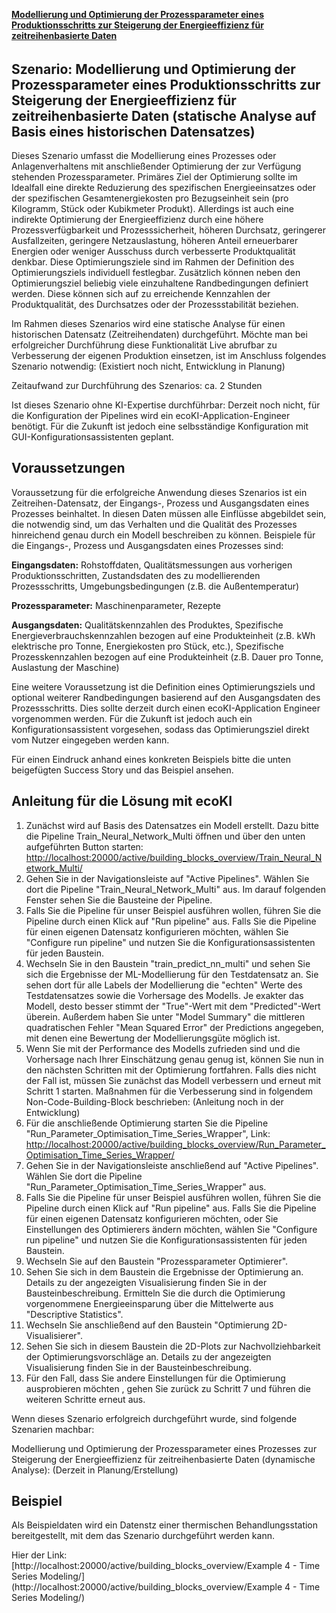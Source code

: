 <b><u>Modellierung und Optimierung der Prozessparameter eines Produktionsschritts zur Steigerung der Energieeffizienz  für zeitreihenbasierte Daten</u></b>

###### <!-- This is the separator for the contents, above is displayed in popup and below in the details page  -->

## Szenario: Modellierung und Optimierung der Prozessparameter eines Produktionsschritts zur Steigerung der Energieeffizienz für zeitreihenbasierte Daten (statische Analyse auf Basis eines historischen Datensatzes)

Dieses Szenario umfasst die Modellierung eines Prozesses oder Anlagenverhaltens mit anschließender Optimierung der zur Verfügung stehenden Prozessparameter. Primäres Ziel der Optimierung sollte im Idealfall eine direkte Reduzierung des spezifischen Energieeinsatzes oder der spezifischen Gesamtenergiekosten pro Bezugseinheit sein (pro Kilogramm, Stück oder Kubikmeter Produkt). Allerdings ist auch eine indirekte Optimierung der Energieeffizienz durch eine höhere Prozessverfügbarkeit und Prozesssicherheit, höheren Durchsatz, geringerer Ausfallzeiten, geringere Netzauslastung, höheren Anteil erneuerbarer Energien oder weniger Ausschuss durch verbesserte Produktqualität denkbar. Diese Optimierungsziele sind im Rahmen der Definition des Optimierungsziels individuell festlegbar.
Zusätzlich können neben den Optimierungsziel beliebig viele einzuhaltene Randbedingungen definiert werden. Diese können sich auf zu erreichende Kennzahlen der Produktqualität, des Durchsatzes oder der Prozessstabilität beziehen.

Im Rahmen dieses Szenarios wird eine statische Analyse für einen historischen Datensatz (Zeitreihendaten) durchgeführt. Möchte man bei erfolgreicher Durchführung diese Funktionalität Live abrufbar zu Verbesserung der eigenen Produktion einsetzen, ist im Anschluss folgendes Szenario notwendig: (Existiert noch nicht, Entwicklung in Planung) 

Zeitaufwand zur Durchführung des Szenarios: ca. 2 Stunden

Ist dieses Szenario ohne KI-Expertise durchführbar: Derzeit noch nicht, für die Konfiguration der Pipelines wird ein ecoKI-Application-Engineer benötigt. Für die Zukunft ist jedoch eine selbsständige Konfiguration mit GUI-Konfigurationsassistenten geplant.

## Voraussetzungen

Voraussetzung für die erfolgreiche Anwendung dieses Szenarios ist ein Zeitreihen-Datensatz, der Eingangs-, Prozess und Ausgangsdaten eines Prozesses beinhaltet. In diesen Daten müssen alle Einflüsse abgebildet sein, die notwendig sind, um das Verhalten und die Qualität des Prozesses hinreichend genau durch ein Modell beschreiben zu können.
Beispiele für die Eingangs-, Prozess und Ausgangsdaten eines Prozesses sind:

**Eingangsdaten:** Rohstoffdaten, Qualitätsmessungen aus vorherigen Produktionsschritten, Zustandsdaten des zu modellierenden Prozessschritts, Umgebungsbedingungen (z.B. die Außentemperatur)

**Prozessparameter:** Maschinenparameter, Rezepte

**Ausgangsdaten:** Qualitätskennzahlen des Produktes, Spezifische Energieverbrauchskennzahlen bezogen auf eine Produkteinheit (z.B. kWh elektrische pro Tonne, Energiekosten pro Stück, etc.), Spezifische Prozesskennzahlen bezogen auf eine Produkteinheit (z.B. Dauer pro Tonne, Auslastung der Maschine)

Eine weitere Voraussetzung ist die Definition eines Optimierungsziels und optional weiterer Randbedingungen basierend auf den Ausgangsdaten des Prozessschritts. Dies sollte derzeit durch einen ecoKI-Application Engineer vorgenommen werden. Für die Zukunft ist jedoch auch ein Konfigurationsassistent vorgesehen, sodass das Optimierungsziel direkt vom Nutzer eingegeben werden kann.

Für einen Eindruck anhand eines konkreten Beispiels bitte die unten beigefügten Success Story und das Beispiel ansehen.

## Anleitung für die Lösung mit ecoKI

1. Zunächst wird auf Basis des Datensatzes ein Modell erstellt. Dazu bitte die Pipeline Train_Neural_Network_Multi öffnen und über den unten aufgeführten Button starten: [http://localhost:20000/active/building_blocks_overview/Train_Neural_Network_Multi/](http://localhost:20000/active/building_blocks_overview/Train_Neural_Network_Multi/)
2. Gehen Sie in der Navigationsleiste auf "Active Pipelines". Wählen Sie dort die Pipeline "Train_Neural_Network_Multi" aus. Im darauf folgenden Fenster sehen Sie die Bausteine der Pipeline.
3. Falls Sie die Pipeline für unser Beispiel ausführen wollen, führen Sie die Pipeline durch einen Klick auf "Run pipeline" aus. Falls Sie die Pipeline für einen eigenen Datensatz konfigurieren möchten, wählen Sie "Configure run pipeline" und nutzen Sie die Konfigurationsassistenten für jeden Baustein.
4. Wechseln Sie in den Baustein "train_predict_nn_multi" und sehen Sie sich die Ergebnisse der ML-Modellierung für den Testdatensatz an. Sie sehen dort für alle Labels der Modellierung die "echten" Werte des Testdatensatzes sowie die Vorhersage des Modells. Je exakter das Modell, desto besser stimmt der "True"-Wert mit dem "Predicted"-Wert überein. Außerdem haben Sie unter "Model Summary" die mittleren quadratischen Fehler "Mean Squared Error" der Predictions angegeben, mit denen eine Bewertung der Modellierungsgüte möglich ist. 
5. Wenn Sie mit der Performance des Modells zufrieden sind und die Vorhersage nach Ihrer Einschätzung genau genug ist, können Sie nun in den nächsten Schritten mit der Optimierung fortfahren. Falls dies nicht der Fall ist, müssen Sie zunächst das Modell verbessern und erneut mit Schritt 1 starten. Maßnahmen für die Verbesserung sind in folgendem Non-Code-Building-Block beschrieben: (Anleitung noch in der Entwicklung)
6. Für die anschließende Optimierung starten Sie die Pipeline "Run_Parameter_Optimisation_Time_Series_Wrapper", Link: [http://localhost:20000/active/building_blocks_overview/Run_Parameter_Optimisation_Time_Series_Wrapper/](http://localhost:20000/active/building_blocks_overview/Run_Parameter_Optimisation_Time_Series_Wrapper/)
7. Gehen Sie in der Navigationsleiste anschließend auf "Active Pipelines". Wählen Sie dort die Pipeline "Run_Parameter_Optimisation_Time_Series_Wrapper" aus.
8. Falls Sie die Pipeline für unser Beispiel ausführen wollen, führen Sie die Pipeline durch einen Klick auf "Run pipeline" aus. Falls Sie die Pipeline für einen eigenen Datensatz konfigurieren möchten, oder Sie Einstellungen des Optimierers ändern möchten, wählen Sie "Configure run pipeline" und nutzen Sie die Konfigurationsassistenten für jeden Baustein.
9. Wechseln Sie auf den Baustein "Prozessparameter Optimierer". 
10. Sehen Sie sich in dem Baustein die Ergebnisse der Optimierung an. Details zu der angezeigten Visualisierung finden Sie in der Bausteinbeschreibung. Ermitteln Sie die durch die Optimierung vorgenommene Energieeinsparung über die Mittelwerte aus "Descriptive Statistics".
11. Wechseln Sie anschließend auf den Baustein "Optimierung 2D-Visualisierer". 
12. Sehen Sie sich in diesem Baustein die 2D-Plots zur Nachvollziehbarkeit der Optimierungsvorschläge an. Details zu der angezeigten Visualisierung finden Sie in der Bausteinbeschreibung.
13. Für den Fall, dass Sie andere Einstellungen für die Optimierung ausprobieren möchten , gehen Sie zurück zu Schritt 7 und führen die weiteren Schritte erneut aus.

Wenn dieses Szenario erfolgreich durchgeführt wurde, sind folgende Szenarien machbar:

Modellierung und Optimierung der Prozessparameter eines Prozesses zur Steigerung der Energieeffizienz für zeitreihenbasierte Daten (dynamische Analyse): (Derzeit in Planung/Erstellung)

## Beispiel
Als Beispieldaten wird ein Datenstz einer thermischen Behandlungsstation bereitgestellt, mit dem das Szenario durchgeführt werden kann.

Hier der Link: 
[http://localhost:20000/active/building_blocks_overview/Example 4 - Time Series Modeling/](http://localhost:20000/active/building_blocks_overview/Example 4 - Time Series Modeling/)